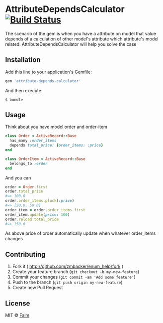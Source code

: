 # AttributeDependsCalculator [![Build Status](https://travis-ci.org/falm/attribute-depends-calculator.svg?branch=master)](https://travis-ci.org/falm/attribute-depends-calculator)

The scenario of the gem is when you have a attribute on model that value depends of a calculation of other model's attribute which attribute's model related. AttributeDependsCalculator will help you solve the case

## Installation

Add this line to your application's Gemfile:

```ruby
gem 'attribute-depends-calculator'
```

And then execute:

    $ bundle

## Usage
Think about you have model order and order-item
```ruby
class Order < ActiveRecord::Base
  has_many :order_items
  depends total_price: {order_items: :price}
end

class OrderItem < ActiveRecord::Base
  belongs_to :order
end
```
And you can
```ruby
order = Order.first
order.total_price
#=> 100.0
order.order_items.pluck(:price)
#=> [50.0, 50.0]
order_item = order.order_items.first
order_item.update(price: 100)
order.reload.total_price
#=> 150.0
```
As above price of order automatically update when whatever order_items changes

## Contributing

1. Fork it ( http://github.com/zmbacker/enum_help/fork )
2. Create your feature branch (`git checkout -b my-new-feature`)
3. Commit your changes (`git commit -am 'Add some feature'`)
4. Push to the branch (`git push origin my-new-feature`)
5. Create new Pull Request

## License
MIT © [Falm](https://github.com/falm)
